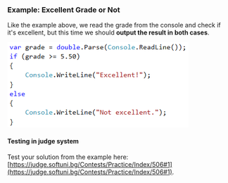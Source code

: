 ### Example: Excellent Grade or Not

Like the example above, we read the grade from the console and check if it's excellent, but this time we should **output the result in both cases**.

![](/assets/chapter-3-images/02.Excellent-or-not-01.png)

#### Testing in judge system

Test your solution from the example here: [https://judge.softuni.bg/Contests/Practice/Index/506#1](https://judge.softuni.bg/Contests/Practice/Index/506#1).
